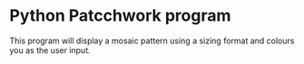 # Python Patcchwork program
 This program will display a mosaic pattern using a sizing format and colours you as the user input.

